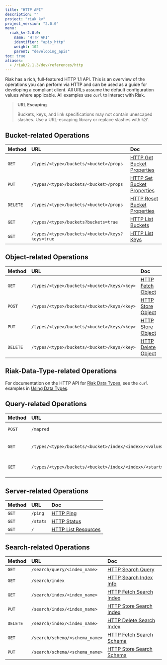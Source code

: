 ```yaml
---
title: "HTTP API"
description: ""
project: "riak_kv"
project_version: "2.0.0"
menu:
  riak_kv-2.0.0:
    name: "HTTP API"
    identifier: "apis_http"
    weight: 102
    parent: "developing_apis"
toc: true
aliases:
  - /riak/2.1.3/dev/references/http
---
```


Riak has a rich, full-featured HTTP 1.1 API. This is an overview of the
operations you can perform via HTTP and can be used as a guide for
developing a compliant client. All URLs assume the default configuration
values where applicable. All examples use `curl` to interact with Riak.

> **URL Escaping**
>
> Buckets, keys, and link specifications may not contain unescaped
slashes. Use a URL-escaping library or replace slashes with `%2F`.

## Bucket-related Operations

Method | URL | Doc
:------|:----|:---
`GET` | `/types/<type>/buckets/<bucket>/props` | [HTTP Get Bucket Properties](/riak/kv/2.0.0/developing/api/http/get-bucket-props)
`PUT` | `/types/<type>/buckets/<bucket>/props` | [HTTP Set Bucket Properties](/riak/kv/2.0.0/developing/api/http/set-bucket-props)
`DELETE` | `/types/<type>/buckets/<bucket>/props` | [HTTP Reset Bucket Properties](/riak/kv/2.0.0/developing/api/http/reset-bucket-props)
`GET` | `/types/<type>/buckets?buckets=true` | [HTTP List Buckets](/riak/kv/2.0.0/developing/api/http/list-buckets)
`GET` | `/types/<type>/buckets/<bucket>/keys?keys=true` | [HTTP List Keys](/riak/kv/2.0.0/developing/api/http/list-keys)

## Object-related Operations

Method | URL | Doc
:------|:----|:---
`GET` | `/types/<type>/buckets/<bucket>/keys/<key>` | [HTTP Fetch Object](/riak/kv/2.0.0/developing/api/http/fetch-object)
`POST` | `/types/<type>/buckets/<bucket>/keys/<key>` | [HTTP Store Object](/riak/kv/2.0.0/developing/api/http/store-object)
`PUT` | `/types/<type>/buckets/<bucket>/keys/<key>` | [HTTP Store Object](/riak/kv/2.0.0/developing/api/http/store-object)
`DELETE` | `/types/<type>/buckets/<bucket>/keys/<key>` | [HTTP Delete Object](/riak/kv/2.0.0/developing/api/http/delete-object)

## Riak-Data-Type-related Operations

For documentation on the HTTP API for [Riak Data Types](/riak/kv/2.0.0/learn/concepts/crdts),
see the `curl` examples in [Using Data Types](/riak/kv/2.0.0/developing/data-types).

## Query-related Operations

Method | URL | Doc
:------|:----|:---
`POST` | `/mapred` | [HTTP MapReduce](/riak/kv/2.0.0/developing/api/http/mapreduce)
`GET` | `/types/<type>/buckets/<bucket>/index/<index>/<value>` | [HTTP Secondary Indexes](/riak/kv/2.0.0/developing/api/http/secondary-indexes)
`GET` | `/types/<type>/buckets/<bucket>/index/<index>/<start>/<end>` | [HTTP Secondary Indexes](/riak/kv/2.0.0/developing/api/http/secondary-indexes)

## Server-related Operations

Method | URL | Doc
:------|:----|:---
`GET` | `/ping` | [HTTP Ping](/riak/kv/2.0.0/developing/api/http/ping)
`GET` | `/stats` | [HTTP Status](/riak/kv/2.0.0/developing/api/http/status)
`GET` | `/` | [HTTP List Resources](/riak/kv/2.0.0/developing/api/http/list-resources)

## Search-related Operations

Method | URL | Doc
:------|:----|:---
`GET` | `/search/query/<index_name>` | [HTTP Search Query](/riak/kv/2.0.0/developing/api/http/search-query)
`GET` | `/search/index` | [HTTP Search Index Info](/riak/kv/2.0.0/developing/api/http/search-index-info)
`GET` | `/search/index/<index_name>` | [HTTP Fetch Search Index](/riak/kv/2.0.0/developing/api/http/fetch-search-index)
`PUT` | `/search/index/<index_name>` | [HTTP Store Search Index](/riak/kv/2.0.0/developing/api/http/store-search-index)
`DELETE` | `/search/index/<index_name>` | [HTTP Delete Search Index](/riak/kv/2.0.0/developing/api/http/delete-search-index)
`GET` | `/search/schema/<schema_name>` | [HTTP Fetch Search Schema](/riak/kv/2.0.0/developing/api/http/fetch-search-schema)
`PUT` | `/search/schema/<schema_name>` | [HTTP Store Search Schema](/riak/kv/2.0.0/developing/api/http/store-search-schema)
